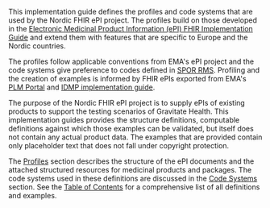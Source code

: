 This implementation guide defines the profiles and code systems that are used by the Nordic FHIR ePI project. The profiles build on those developed in the [Electronic Medicinal Product Information (ePI) FHIR Implementation Guide](http://hl7.org/fhir/uv/emedicinal-product-info/) and extend them with features that are specific to Europe and the Nordic countries.

The profiles follow applicable conventions from EMA's ePI project and the code systems give preference to codes defined in [SPOR RMS](https://spor.ema.europa.eu/rmswi/#/). Profiling and the creation of examples is informed by FHIR ePIs exported from EMA's [PLM Portal](https://plm-portal.ema.europa.eu/ePIAll/) and [IDMP implementation guide](https://www.ema.europa.eu/en/human-regulatory-overview/research-development/data-medicines-iso-idmp-standards-overview/substance-product-organisation-referential-spor-master-data/substance-product-data-management-services#ema-inpage-item-12045).

The purpose of the Nordic FHIR ePI project is to supply ePIs of existing products to support the testing scenarios of Gravitate Health. This implementation guides provides the structure definitions, computable definitions against which those examples can be validated, but itself does not contain any actual product data. The examples that are provided contain only placeholder text that does not fall under copyright protection.

The [Profiles](profiles.html) section describes the structure of the ePI documents and the attached structured resources for medicinal products and packages. The code systems used in these definitions are discussed in the [Code Systems](codesystems.html) section. See the [Table of Contents](toc.html) for a comprehensive list of all definitions and examples.
